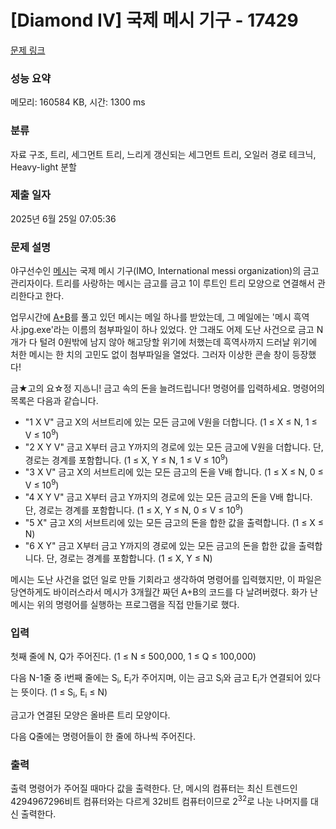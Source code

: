 # [Diamond IV] 국제 메시 기구 - 17429 

[문제 링크](https://www.acmicpc.net/problem/17429) 

### 성능 요약

메모리: 160584 KB, 시간: 1300 ms

### 분류

자료 구조, 트리, 세그먼트 트리, 느리게 갱신되는 세그먼트 트리, 오일러 경로 테크닉, Heavy-light 분할

### 제출 일자

2025년 6월 25일 07:05:36

### 문제 설명

<p>야구선수인 <a href="https://www.acmicpc.net/user/messi">메시</a>는 국제 메시 기구(IMO, International messi organization)의 금고 관리자이다. 트리를 사랑하는 메시는 금고를 금고 1이 루트인 트리 모양으로 연결해서 관리한다고 한다.</p>

<p>업무시간에 <a href="https://www.acmicpc.net/problem/1000">A+B</a>를 풀고 있던 메시는 메일 하나를 받았는데, 그 메일에는 '메시 흑역사.jpg.exe'라는 이름의 첨부파일이 하나 있었다. 안 그래도 어제 도난 사건으로 금고 N개가 다 털려 0원밖에 남지 않아 해고당할 위기에 처했는데 흑역사까지 드러날 위기에 처한 메시는 한 치의 고민도 없이 첨부파일을 열었다. 그러자 이상한 콘솔 창이 등장했다!</p>

<p>금★고의 요☆정 지♨니! 금고 속의 돈을 늘려드립니다! 명령어를 입력하세요. 명령어의 목록은 다음과 같습니다.</p>

<ul>
	<li>"1 X V" 금고 X의 서브트리에 있는 모든 금고에 V원을 더합니다. (1 ≤ X ≤ N, 1 ≤ V ≤ 10<sup>9</sup>)</li>
	<li>"2 X Y V" 금고 X부터 금고 Y까지의 경로에 있는 모든 금고에 V원을 더합니다. 단, 경로는 경계를 포함합니다. (1 ≤ X, Y ≤ N, 1 ≤ V ≤ 10<sup>9</sup>)</li>
	<li>"3 X V" 금고 X의 서브트리에 있는 모든 금고의 돈을 V배 합니다. (1 ≤ X ≤ N, 0 ≤ V ≤ 10<sup>9</sup>)</li>
	<li>"4 X Y V" 금고 X부터 금고 Y까지의 경로에 있는 모든 금고의 돈을 V배 합니다. 단, 경로는 경계를 포함합니다. (1 ≤ X, Y ≤ N, 0 ≤ V ≤ 10<sup>9</sup>)</li>
	<li>"5 X" 금고 X의 서브트리에 있는 모든 금고의 돈을 합한 값을 출력합니다. (1 ≤ X ≤ N)</li>
	<li>"6 X Y" 금고 X부터 금고 Y까지의 경로에 있는 모든 금고의 돈을 합한 값을 출력합니다. 단, 경로는 경계를 포함합니다. (1 ≤ X, Y ≤ N)</li>
</ul>

<p>메시는 도난 사건을 없던 일로 만들 기회라고 생각하여 명령어를 입력했지만, 이 파일은 당연하게도 바이러스라서 메시가 3개월간 짜던 A+B의 코드를 다 날려버렸다. 화가 난 메시는 위의 명령어를 실행하는 프로그램을 직접 만들기로 했다.</p>

### 입력 

 <p>첫째 줄에 N, Q가 주어진다. (1 ≤ N ≤ 500,000, 1 ≤ Q ≤ 100,000)</p>

<p>다음 N-1줄 중 i번째 줄에는 S<sub>i</sub>, E<sub>i</sub>가 주어지며, 이는 금고 S<sub>i</sub>와 금고 E<sub>i</sub>가 연결되어 있다는 뜻이다. (1 ≤ S<sub>i</sub>, E<sub>i</sub> ≤ N)</p>

<p>금고가 연결된 모양은 올바른 트리 모양이다.</p>

<p>다음 Q줄에는 명령어들이 한 줄에 하나씩 주어진다.</p>

### 출력 

 <p>출력 명령어가 주어질 때마다 값을 출력한다. 단, 메시의 컴퓨터는 최신 트렌드인 4294967296비트 컴퓨터와는 다르게 32비트 컴퓨터이므로 2<sup>32</sup>로 나눈 나머지를 대신 출력한다.</p>

